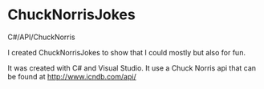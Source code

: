 # ChuckNorrisJokes
C#/API/ChuckNorris


I created ChuckNorrisJokes to show that I could mostly but also for fun.

It was created with C# and Visual Studio.
It use a Chuck Norris api that can be found at http://www.icndb.com/api/
